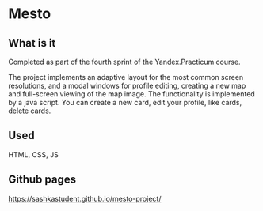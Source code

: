 # Mesto

## What is it

Completed as part of the fourth sprint of the Yandex.Practicum course.

The project implements an adaptive layout for the most common screen resolutions, and a modal windows for profile editing, creating a new map and full-screen viewing of the map image.
The functionality is implemented by a java script. You can create a new card, edit your profile, like cards, delete cards.

## Used

HTML, CSS, JS


## Github pages

https://sashkastudent.github.io/mesto-project/